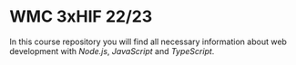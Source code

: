 # WMC 3xHIF 22/23

In this course repository you will find all necessary information about web development with *Node.js*, *JavaScript* and *TypeScript*.
